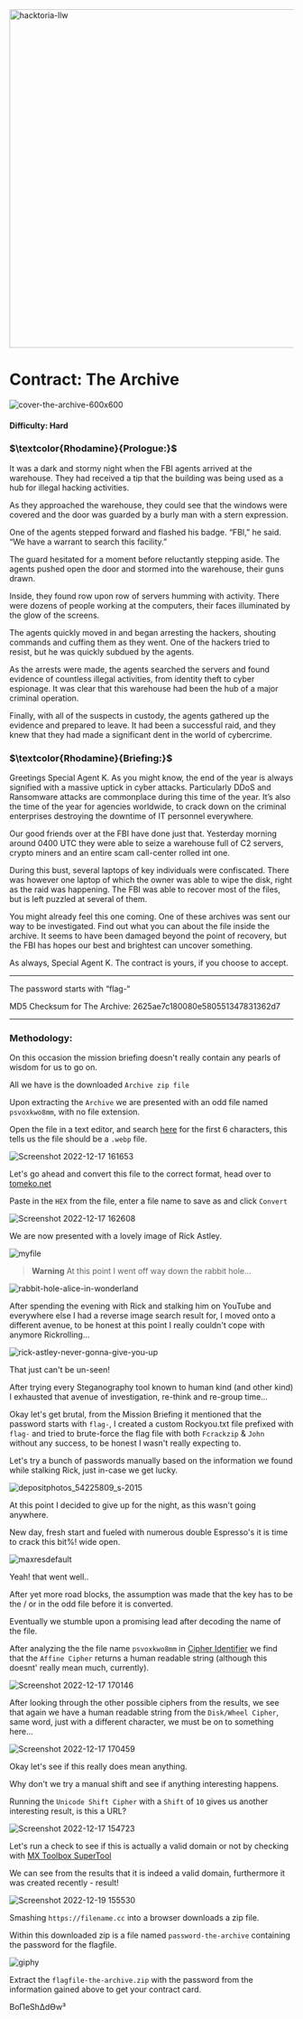 <img width="600" alt="hacktoria-llw" src="https://user-images.githubusercontent.com/117080369/203552008-2d0e0a07-1815-485b-8f3f-ae7ed7258af8.png">

# Contract: The Archive
![cover-the-archive-600x600](https://user-images.githubusercontent.com/117080369/208250839-09efe280-cb3f-4d20-8057-fa16a9d518ba.png)

#### Difficulty: Hard

### **$\textcolor{Rhodamine}{Prologue:}$**
It was a dark and stormy night when the FBI agents arrived at the warehouse. They had received a tip that the building was being used as a hub for illegal hacking activities.

As they approached the warehouse, they could see that the windows were covered and the door was guarded by a burly man with a stern expression.

One of the agents stepped forward and flashed his badge. “FBI,” he said. “We have a warrant to search this facility.”

The guard hesitated for a moment before reluctantly stepping aside. The agents pushed open the door and stormed into the warehouse, their guns drawn.

Inside, they found row upon row of servers humming with activity. There were dozens of people working at the computers, their faces illuminated by the glow of the screens.

The agents quickly moved in and began arresting the hackers, shouting commands and cuffing them as they went. One of the hackers tried to resist, but he was quickly subdued by the agents.

As the arrests were made, the agents searched the servers and found evidence of countless illegal activities, from identity theft to cyber espionage. It was clear that this warehouse had been the hub of a major criminal operation.

Finally, with all of the suspects in custody, the agents gathered up the evidence and prepared to leave. It had been a successful raid, and they knew that they had made a significant dent in the world of cybercrime.

### $\textcolor{Rhodamine}{Briefing:}$
Greetings Special Agent K. As you might know, the end of the year is always signified with a massive uptick in cyber attacks. Particularly DDoS and Ransomware attacks are commonplace during this time of the year. It’s also the time of the year for agencies worldwide, to crack down on the criminal enterprises destroying the downtime of IT personnel everywhere.

Our good friends over at the FBI have done just that. Yesterday morning around 0400 UTC they were able to seize a warehouse full of C2 servers, crypto miners and an entire scam call-center rolled int one.

During this bust, several laptops of key individuals were confiscated. There was however one laptop of which the owner was able to wipe the disk, right as the raid was happening. The FBI was able to recover most of the files, but is left puzzled at several of them.

You might already feel this one coming. One of these archives was sent our way to be investigated. Find out what you can about the file inside the archive. It seems to have been damaged beyond the point of recovery, but the FBI has hopes our best and brightest can uncover something.

As always, Special Agent K. The contract is yours, if you choose to accept.

---

The password starts with “flag-“

MD5 Checksum for The Archive: 2625ae7c180080e580551347831362d7

---

### Methodology:
On this occasion the mission briefing doesn't really contain any pearls of wisdom for us to go on.

All we have is the downloaded `Archive zip file`

Upon extracting the `Archive` we are presented with an odd file named `psvoxkwo8mm`, with no file extension.

Open the file in a text editor, and search <a href="https://en.wikipedia.org/wiki/List_of_file_signatures">here</a> for the first 6 characters, this tells us the file should be a `.webp` file.

![Screenshot 2022-12-17 161653](https://user-images.githubusercontent.com/117080369/208251348-457958ce-0c9e-43e6-847b-f7ebe61b4871.png)

Let's go ahead and convert this file to the correct format, head over to <a href="https://tomeko.net/online_tools/hex_to_file.php?lang=en">tomeko.net</a>

Paste in the `HEX` from the file, enter a file name to save as and click `Convert`

![Screenshot 2022-12-17 162608](https://user-images.githubusercontent.com/117080369/208251688-9e37e865-dffd-485c-b251-c655fd4c78d8.png)

We are now presented with a lovely image of Rick Astley.

![myfile](https://user-images.githubusercontent.com/117080369/208251756-08552f80-f29d-4a9a-88e3-dbba8326cbe2.png)

> __Warning__ At this point I went off way down the rabbit hole...

![rabbit-hole-alice-in-wonderland](https://user-images.githubusercontent.com/117080369/208251928-f65973f5-9616-468c-9bd9-031340f8d774.gif)

After spending the evening with Rick and stalking him on YouTube and everywhere else I had a reverse image search result for, I moved onto a different avenue, to be honest at this point I really couldn't cope with anymore Rickrolling...

![rick-astley-never-gonna-give-you-up](https://user-images.githubusercontent.com/117080369/208252123-b4b8b0c1-7ac2-4f9a-8aa3-dfe4c62561c6.gif)

That just can't be un-seen!

After trying every Steganography tool known to human kind (and other kind) I exhausted that avenue of investigation, re-think and re-group time...

Okay let's get brutal, from the Mission Briefing it mentioned that the password starts with `flag-`, I created a custom Rockyou.txt file prefixed with `flag-` and tried to brute-force the flag file with both `Fcrackzip` & `John` without any success, to be honest I wasn't really expecting to.

Let's try a bunch of passwords manually based on the information we found while stalking Rick, just in-case we get lucky.

![depositphotos_54225809_s-2015](https://user-images.githubusercontent.com/117080369/208252373-93c61673-49a1-4061-921f-01b5cc67b148.jpg)

At this point I decided to give up for the night, as this wasn't going anywhere.

New day, fresh start and fueled with numerous double Espresso's it is time to crack this bit%! wide open.

![maxresdefault](https://user-images.githubusercontent.com/117080369/208252684-8cba3dc9-ed0a-4680-9272-2855f62eb93e.jpg)

Yeah! that went well..

After yet more road blocks, the assumption was made that the key has to be the / or in the odd file before it is converted.

Eventually we stumble upon a promising lead after decoding the name of the file.

After analyzing the the file name `psvoxkwo8mm` in <a href="https://www.dcode.fr/cipher-identifier">Cipher Identifier</a> we find that the `Affine Cipher` returns a human readable string (although this doesnt' really mean much, currently).

![Screenshot 2022-12-17 170146](https://user-images.githubusercontent.com/117080369/208253161-f0313dc6-9be4-4509-91ff-84981f1a17dc.png)

After looking through the other possible ciphers from the results, we see that again we have a human readable string from the `Disk/Wheel Cipher`, same word, just with a different character, we must be on to something here...

![Screenshot 2022-12-17 170459](https://user-images.githubusercontent.com/117080369/208253155-5326ae0a-4372-46d8-b738-1478052f745c.png)

Okay let's see if this really does mean anything.

Why don't we try a manual shift and see if anything interesting happens.

Running the `Unicode Shift Cipher` with a `Shift` of `10` gives us another interesting result, is this a URL?

![Screenshot 2022-12-17 154723](https://user-images.githubusercontent.com/117080369/208253295-968261c8-607c-49d0-a9a6-63139eb60372.png)

Let's run a check to see if this is actually a valid domain or not by checking with <a href="https://mxtoolbox.com/SuperTool.aspx">MX Toolbox SuperTool</a>

We can see from the results that it is indeed a valid domain, furthermore it was created recently - result!

![Screenshot 2022-12-19 155530](https://user-images.githubusercontent.com/117080369/208467692-a183f884-9622-4bc8-a945-6825cf313f87.png)

Smashing `https://filename.cc` into a browser downloads a zip file.

Within this downloaded zip is a file named `password-the-archive` containing the password for the flagfile.

![giphy](https://user-images.githubusercontent.com/117080369/208253533-6820b9f6-a3e2-4948-a955-67ccf32a3ac4.gif)

Extract the `flagfile-the-archive.zip` with the password from the information gained above to get your contract card.


BoΠeShΔdϴw³
